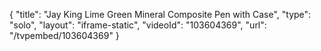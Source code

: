 {
    "title": "Jay King Lime Green Mineral Composite Pen with Case",
    "type": "solo",
    "layout": "iframe-static",
    "videoId": "103604369",
    "url": "\/tvpembed\/103604369"
}